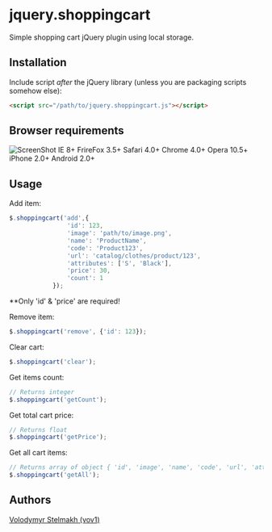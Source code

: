 ﻿# jquery.shoppingcart

Simple shopping cart jQuery plugin using local storage.

## Installation

Include script *after* the jQuery library (unless you are packaging scripts somehow else):

```html
<script src="/path/to/jquery.shoppingcart.js"></script>
```

## Browser requirements

![ScreenShot]()
IE 8+ FrireFox 3.5+ Safari 4.0+ Chrome 4.0+ Opera 10.5+ iPhone 2.0+ Android 2.0+

## Usage

Add item:

```javascript
$.shoppingcart('add',{
				'id': 123,
				'image': 'path/to/image.png',
				'name': 'ProductName',
				'code': 'Product123',
				'url': 'catalog/clothes/product/123',
				'attributes': ['S', 'Black'],
				'price': 30,
				'count': 1
			});
```

**Only 'id' & 'price' are required!

Remove item:
```javascript
$.shoppingcart('remove', {'id': 123});
```

Clear cart:
```javascript
$.shoppingcart('clear');
```

Get items count:
```javascript
// Returns integer
$.shoppingcart('getCount');
```

Get total cart price:
```javascript
// Returns float
$.shoppingcart('getPrice');
```

Get all cart items:
```javascript
// Returns array of object { 'id', 'image', 'name', 'code', 'url', 'attributes', 'price', 'count' }
$.shoppingcart('getAll');
```

## Authors

[Volodymyr Stelmakh (vov1)](https://bitbucket.org/vov1)